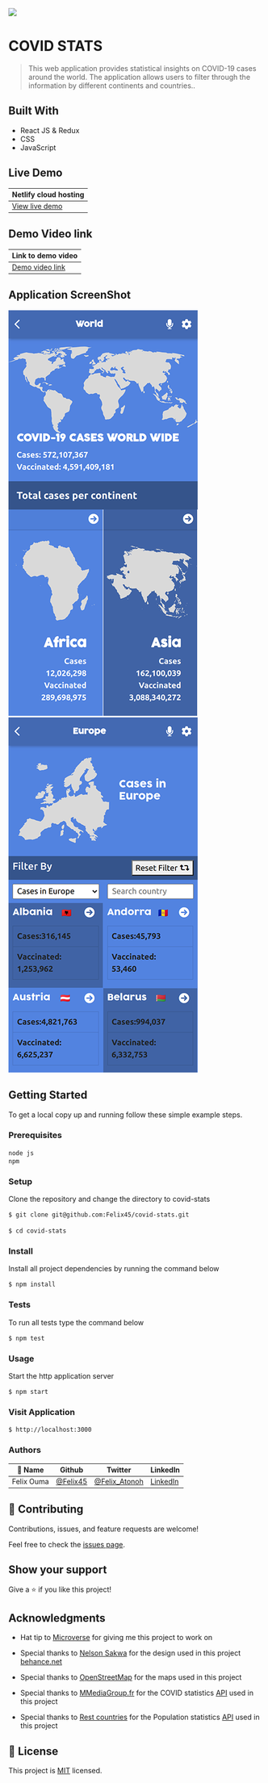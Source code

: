 ![](https://img.shields.io/badge/Microverse-blueviolet)

# COVID STATS

> This web application provides statistical insights on COVID-19 cases around the world. The application allows users to filter through the information by different continents and countries..

## Built With

- React JS & Redux
- CSS
- JavaScript

## Live Demo
|Netlify cloud hosting|
|----------------------|
|[View live demo](https://imaginative-liger-4aee95.netlify.app/)|

## Demo Video link
|Link to demo video|
|----------------------|
|[Demo video link](https://www.loom.com/share/f2894211121e4eadaf148854a0aec385/)|

## Application ScreenShot
![Homepage](/public/images/app.png)
![Country listing page](/public/images/app2.png)

## Getting Started

To get a local copy up and running follow these simple example steps.

### Prerequisites
```
node js
npm

```
### Setup
Clone the repository and change the directory to covid-stats

``` 
$ git clone git@github.com:Felix45/covid-stats.git

$ cd covid-stats

```

### Install
Install all project dependencies by running the command below
 
``` 
$ npm install
```

### Tests
To run all tests type the command below
 
``` 
$ npm test
```

### Usage
Start the http application server
``` 
$ npm start
```

### Visit Application
```
$ http://localhost:3000
```


### Authors

| 👤 Name | Github | Twitter | LinkedIn |
|------|--------|---------|----------|
|Felix Ouma|[@Felix45](https://github.com/Felix45)|[@Felix_Atonoh](https://twitter.com/Felix_Atonoh)|[LinkedIn](https://www.linkedin.com/in/felix-ouma-639766b0/)|


## 🤝 Contributing

Contributions, issues, and feature requests are welcome!

Feel free to check the [issues page](https://github.com/Felix45/covid-stats/issues).

## Show your support

Give a ⭐️ if you like this project!

## Acknowledgments

- Hat tip to [Microverse](https://bit.ly/MicroverseTN) for giving me this project to work on
- Special thanks to  [Nelson Sakwa](https://www.behance.net/gallery/31579789/Ballhead-App-(Free-PSDs)) for the design used in this project [behance.net](https://www.behance.net/gallery/31579789/Ballhead-App-(Free-PSDs))

- Special thanks to  [OpenStreetMap](https://www.openstreetmap.org/#map=0/59/-46) for the maps used in this project 

- Special thanks to  [MMediaGroup.fr](https://mmediagroup.fr/covid-19) for the COVID statistics [API](https://covid-api.mmediagroup.fr/v1) used in this project

- Special thanks to  [Rest countries](https://restcountries.com/v3/all) for the Population statistics [API](https://restcountries.com/v3/all) used in this project

## 📝 License

This project is [MIT](https://github.com/git/git-scm.com/blob/main/MIT-LICENSE.txt) licensed.

